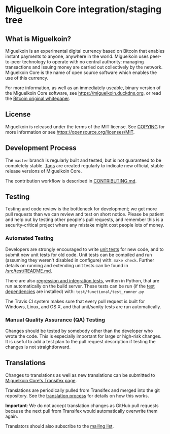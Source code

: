 Miguelkoin Core integration/staging tree
=====================================

What is Miguelkoin?
----------------

Miguelkoin is an experimental digital currency based on Bitcoin that enables instant payments to
anyone, anywhere in the world. Miguelkoin uses peer-to-peer technology to operate
with no central authority: managing transactions and issuing money are carried
out collectively by the network. Miguelkoin Core is the name of open source
software which enables the use of this currency.

For more information, as well as an immediately useable, binary version of
the Miguelkoin Core software, see https://miguelkoin.duckdns.org, or read the
[Bitcoin original whitepaper](https://bitcoincore.org/bitcoin.pdf).

License
-------

Miguelkoin is released under the terms of the MIT license. See [COPYING](COPYING) for more
information or see https://opensource.org/licenses/MIT.

Development Process
-------------------

The `master` branch is regularly built and tested, but is not guaranteed to be
completely stable. [Tags](https://github.com/miguelkoin/miguelkoin/tags) are created
regularly to indicate new official, stable release versions of Miguelkoin Core.

The contribution workflow is described in [CONTRIBUTING.md](CONTRIBUTING.md).

Testing
-------

Testing and code review is the bottleneck for development; we get more pull
requests than we can review and test on short notice. Please be patient and help out by testing
other people's pull requests, and remember this is a security-critical project where any mistake might cost people
lots of money.

### Automated Testing

Developers are strongly encouraged to write [unit tests](src/test/README.md) for new code, and to
submit new unit tests for old code. Unit tests can be compiled and run
(assuming they weren't disabled in configure) with: `make check`. Further details on running
and extending unit tests can be found in [/src/test/README.md](/src/test/README.md).

There are also [regression and integration tests](/test), written
in Python, that are run automatically on the build server.
These tests can be run (if the [test dependencies](/test) are installed) with: `test/functional/test_runner.py`

The Travis CI system makes sure that every pull request is built for Windows, Linux, and OS X, and that unit/sanity tests are run automatically.

### Manual Quality Assurance (QA) Testing

Changes should be tested by somebody other than the developer who wrote the
code. This is especially important for large or high-risk changes. It is useful
to add a test plan to the pull request description if testing the changes is
not straightforward.

Translations
------------

Changes to translations as well as new translations can be submitted to
[Miguelkoin Core's Transifex page](https://www.transifex.com/projects/p/miguelkoin/).

Translations are periodically pulled from Transifex and merged into the git repository. See the
[translation process](doc/translation_process.md) for details on how this works.

**Important**: We do not accept translation changes as GitHub pull requests because the next
pull from Transifex would automatically overwrite them again.

Translators should also subscribe to the [mailing list](https://groups.google.com/forum/#!forum/miguelkoin-translators).
